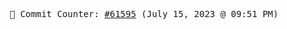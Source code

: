 <p align="center">
    <samp>
        📮 Commit Counter: <a href="https://github.com/Javascript-void0/Javascript-void0/commits/main">#61595</a> (July 15, 2023 @ 09:51 PM)
    </samp>
</p>